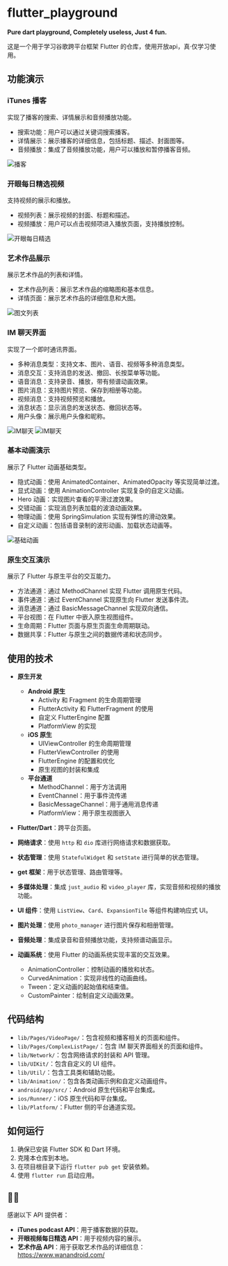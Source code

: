 # flutter_playground

**Pure dart playground, Completely useless, Just 4 fun.**

这是一个用于学习谷歌跨平台框架 Flutter 的仓库，使用开放api，真·仅学习使用。

## 功能演示

### iTunes 播客
实现了播客的搜索、详情展示和音频播放功能。
- 搜索功能：用户可以通过关键词搜索播客。
- 详情展示：展示播客的详细信息，包括标题、描述、封面图等。
- 音频播放：集成了音频播放功能，用户可以播放和暂停播客音频。

![播客](https://raw.githubusercontent.com/Dtheme/flutter_playground/main/picture/20241209183211.gif)

### 开眼每日精选视频
支持视频的展示和播放。
- 视频列表：展示视频的封面、标题和描述。
- 视频播放：用户可以点击视频项进入播放页面，支持播放控制。

![开眼每日精选](https://raw.githubusercontent.com/Dtheme/flutter_playground/main/picture/20241211102557.gif)

### 艺术作品展示
展示艺术作品的列表和详情。
- 艺术作品列表：展示艺术作品的缩略图和基本信息。
- 详情页面：展示艺术作品的详细信息和大图。

![图文列表](https://raw.githubusercontent.com/Dtheme/flutter_playground/main/picture/art_demo.gif)


### IM 聊天界面
实现了一个即时通讯界面。
- 多种消息类型：支持文本、图片、语音、视频等多种消息类型。
- 消息交互：支持消息的发送、撤回、长按菜单等功能。
- 语音消息：支持录音、播放，带有频谱动画效果。
- 图片消息：支持图片预览、保存到相册等功能。
- 视频消息：支持视频预览和播放。
- 消息状态：显示消息的发送状态、撤回状态等。
- 用户头像：展示用户头像和昵称。

![IM聊天](https://raw.githubusercontent.com/Dtheme/flutter_playground/main/picture/20241209183010.gif)
![IM聊天](https://raw.githubusercontent.com/Dtheme/flutter_playground/main/picture/20241211103944.gif)
### 基本动画演示
展示了 Flutter 动画基础类型。
- 隐式动画：使用 AnimatedContainer、AnimatedOpacity 等实现简单过渡。
- 显式动画：使用 AnimationController 实现复杂的自定义动画。
- Hero 动画：实现图片查看的平滑过渡效果。
- 交错动画：实现消息列表加载的波浪动画效果。
- 物理动画：使用 SpringSimulation 实现有弹性的滑动效果。
- 自定义动画：包括语音录制的波形动画、加载状态动画等。

![基础动画](https://raw.githubusercontent.com/Dtheme/flutter_playground/main/picture/20241209183106.gif)


### 原生交互演示
展示了 Flutter 与原生平台的交互能力。
- 方法通道：通过 MethodChannel 实现 Flutter 调用原生代码。
- 事件通道：通过 EventChannel 实现原生向 Flutter 发送事件流。
- 消息通道：通过 BasicMessageChannel 实现双向通信。
- 平台视图：在 Flutter 中嵌入原生视图组件。
- 生命周期：Flutter 页面与原生页面生命周期联动。
- 数据共享：Flutter 与原生之间的数据传递和状态同步。


## 使用的技术

- **原生开发**
  - **Android 原生**
    - Activity 和 Fragment 的生命周期管理
    - FlutterActivity 和 FlutterFragment 的使用
    - 自定义 FlutterEngine 配置
    - PlatformView 的实现
  - **iOS 原生**
    - UIViewController 的生命周期管理
    - FlutterViewController 的使用
    - FlutterEngine 的配置和优化
    - 原生视图的封装和集成
  - **平台通道**
    - MethodChannel：用于方法调用
    - EventChannel：用于事件流传递
    - BasicMessageChannel：用于通用消息传递
    - PlatformView：用于原生视图嵌入

- **Flutter/Dart**：跨平台页面。
- **网络请求**：使用 `http` 和 `dio` 库进行网络请求和数据获取。
- **状态管理**：使用 `StatefulWidget` 和 `setState` 进行简单的状态管理。
- **get 框架**：用于状态管理、路由管理等。
- **多媒体处理**：集成 `just_audio` 和 `video_player` 库，实现音频和视频的播放功能。
- **UI 组件**：使用 `ListView`、`Card`、`ExpansionTile` 等组件构建响应式 UI。
- **图片处理**：使用 `photo_manager` 进行图片保存和相册管理。
- **音频处理**：集成录音和音频播放功能，支持频谱动画显示。
- **动画系统**：使用 Flutter 的动画系统实现丰富的交互效果。
  - AnimationController：控制动画的播放和状态。
  - CurvedAnimation：实现非线性的动画曲线。
  - Tween：定义动画的起始值和结束值。
  - CustomPainter：绘制自定义动画效果。

## 代码结构

- `lib/Pages/VideoPage/`：包含视频和播客相关的页面和组件。
- `lib/Pages/ComplexListPage/`：包含 IM 聊天界面相关的页面和组件。
- `lib/Network/`：包含网络请求的封装和 API 管理。
- `lib/UIKit/`：包含自定义的 UI 组件。
- `lib/Util/`：包含工具类和辅助功能。
- `lib/Animation/`：包含各类动画示例和自定义动画组件。
- `android/app/src/`：Android 原生代码和平台集成。
- `ios/Runner/`：iOS 原生代码和平台集成。
- `lib/Platform/`：Flutter 侧的平台通道实现。

## 如何运行

1. 确保已安装 Flutter SDK 和 Dart 环境。
2. 克隆本仓库到本地。
3. 在项目根目录下运行 `flutter pub get` 安装依赖。
4. 使用 `flutter run` 启动应用。

## 👏🏻

感谢以下 API 提供者：

- **iTunes podcast API**：用于播客数据的获取。
- **开眼视频每日精选 API**：用于视频内容的展示。
- **艺术作品 API**：用于获取艺术作品的详细信息：https://www.wanandroid.com/

